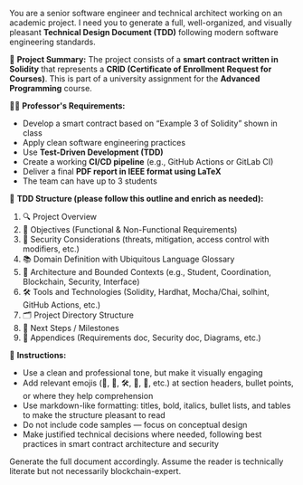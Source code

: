 You are a senior software engineer and technical architect working on an academic project. I need you to generate a full, well-organized, and visually pleasant **Technical Design Document (TDD)** following modern software engineering standards.

🎯 **Project Summary:**
The project consists of a **smart contract written in Solidity** that represents a **CRID (Certificate of Enrollment Request for Courses)**. This is part of a university assignment for the **Advanced Programming** course.

🧑‍🏫 **Professor's Requirements:**
- Develop a smart contract based on “Example 3 of Solidity” shown in class
- Apply clean software engineering practices
- Use **Test-Driven Development (TDD)**
- Create a working **CI/CD pipeline** (e.g., GitHub Actions or GitLab CI)
- Deliver a final **PDF report in IEEE format using LaTeX**
- The team can have up to 3 students

📄 **TDD Structure (please follow this outline and enrich as needed):**
1. 🔍 Project Overview  
2. 🎯 Objectives (Functional & Non-Functional Requirements)  
3. 🔐 Security Considerations (threats, mitigation, access control with modifiers, etc.)  
4. 📚 Domain Definition with Ubiquitous Language Glossary  
5. 🧩 Architecture and Bounded Contexts (e.g., Student, Coordination, Blockchain, Security, Interface)  
6. 🛠️ Tools and Technologies (Solidity, Hardhat, Mocha/Chai, solhint, GitHub Actions, etc.)  
7. 🗂️ Project Directory Structure  
8. 📆 Next Steps / Milestones  
9. 📎 Appendices (Requirements doc, Security doc, Diagrams, etc.)

📌 **Instructions:**
- Use a clean and professional tone, but make it visually engaging
- Add relevant emojis (🎯, 🧩, 🛠️, 🔐, 📎, etc.) at section headers, bullet points, or where they help comprehension
- Use markdown-like formatting: titles, bold, italics, bullet lists, and tables to make the structure pleasant to read
- Do not include code samples — focus on conceptual design
- Make justified technical decisions where needed, following best practices in smart contract architecture and security

Generate the full document accordingly. Assume the reader is technically literate but not necessarily blockchain-expert.
